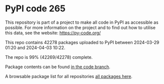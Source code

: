 # PyPI code 265

This repository is part of a project to make all code in PyPI as accessible as possible. For more information 
on the project and to find out how to utilise this data, see the website: https://py-code.org/

This repo contains 42278 packages uploaded to PyPI between 
2024-03-29 01:20 and 2024-04-03 10:22.

The repo is 99% (42269/42278) complete.

Package contents can be found [in the code branch](https://github.com/pypi-data/pypi-mirror-265/tree/code/packages).

A browsable package list for all repositories [all packages here](https://py-code.org/repositories/pypi-mirror-265).


